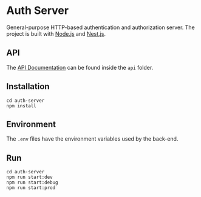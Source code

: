 # Auth Server

General-purpose HTTP-based authentication and authorization server. The project is built with [Node.js](https://nodejs.org/) and [Nest.js](https://nestjs.com/).

## API

The [API Documentation](https://adcimon.github.io/auth-server/api/) can be found inside the `api` folder.

## Installation

```
cd auth-server
npm install
```

## Environment

The `.env` files have the environment variables used by the back-end.

## Run

```
cd auth-server
npm run start:dev
npm run start:debug
npm run start:prod
```